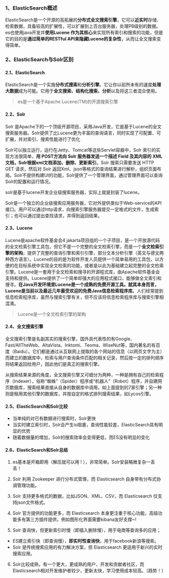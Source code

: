 ### 1、ElasticSearch概述

ElasticSearch是一个开源的高拓展的**分布式全文搜索引擎**，它可以**近实时**存储、检索数据，具备较高的扩展性，可以扩展到上百台服务器，处理PB级别的数据。es也使用java开发并**使用Lucene 作为其核心**来实现所有索引和搜索的功能，但是它的目的是**通过简单的RESTful API来隐藏Lucene的复杂性**，从而让全文搜索变得简单。

### 2、ElasticSearch与Solr区别

#### 2.1、ElasticSearch

ElasticSearch是一个实施**分布式搜索**和**分析引擎**。它让你以前所未有的速度**处理大数据**成为可能。它用于**全文搜索、结构化搜索、分析**以及将这三者混合使用。

> es是一个基于Apache Lucene(TM)的开源搜索引擎

#### 2.2、Solr

Solr 是Apache下的一个顶级开源项目，采用Java开发，它是基于Lucene的全文搜索服务器。Solr提供了比Lucene更为丰富的查询语言，同时实现了可配置、可扩展，并对索引、搜索性能进行了优化

Solr可以独立运行，运行在Jetty、Tomcat等这些Servlet容器中，Solr 索引的实现方法很简单，**用 POST方法向 Solr 服务器发送一个描述 Field 及其内容的 XML 文档，Solr根据xml文档添加、删除、更新索引**。Solr 搜索只需要发送 HTTP GET 请求，然后对 Solr 返回Xml、json等格式的查询结果进行解析，组织页面布局。Solr不提供构建UI的功能，Solr提供了一个管理界面，通过管理界面可以查询Solr的配置和运行情况。

solr是基于lucene开发企业级搜索服务器，实际上就是封装了lucene。

Solr是一个独立的企业级搜索应用服务器，它对外提供类似于Web-service的API接口。用户可以通过http请求，向搜索引擎服务器提交一定格式的文件，生成索引；也可以通过提出查找请求，并得到返回结果。

#### 2.3、Lucene

Lucene是apache软件基金会4 jakarta项目组的一个子项目，是一个开放源代码的全文检索引擎工具包，但它不是一个完整的全文检索引擎，而是一个**全文检索引擎的架构**，提供了完整的查询引擎和索引引擎，部分文本分析引擎（英文与德文两种西方语言）。Lucene的目的是为软件开发人员提供一个简单易用的工具包，以方便的在目标系统中实现全文检索的功能，或者是以此为基础建立起完整的全文检索引擎。Lucene是一套用于全文检索和搜寻的开源程式库，由Apache软件基金会支持和提供。Lucene提供了一个简单却强大的应用程式接口，能够做全文索引和搜寻。**在Java开发环境里Lucene是一个成熟的免费开源工具。就其本身而言，Lucene是当前以及最近几年最受欢迎的免费Java信息检索程序库**。人们经常提到信息检索程序库，虽然与搜索引擎有关，但不应该将信息检索程序库与搜索引擎相混淆。

> Lucene是一个全文检索引擎的架构

#### 2.4、全文搜索引擎

全文搜索引擎是名副其实的搜索引擎，国外具代表性的有Google、Fast/AllTheWeb、AltaVista、Inktomi、Teoma、WiseNut等，国内著名的有百度（Baidu）。它们都是通过从互联网上提取的各个网站的信息（以网页文字为主）而建立的数据库中，检索与用户查询条件匹配的相关记录，然后按一定的排列顺序将结果返回给用户，因此他们是真正的搜索引擎。

从搜索结果来源的角度，全文搜索引擎又可细分为两种，一种是拥有自己的检索程序（Indexer），俗称“蜘蛛”（Spider）程序或“机器人”（Robot）程序，并自建网页数据库，搜索结果直接从自身的数据库中调用，如上面提到的7家引擎；另一种则是租用其他引擎的数据库，并按自定的格式排列搜索结果，如Lycos引擎。

#### 2.5、ElasticSearch和Solr比较

- 当单纯的对已有数据进行搜索时，Solr更快
- 当实时建立索引时，Solr会产生io阻塞，查询性能较差，ElasticSearch具有明显的优势
- 随着数据量的增加，Solr的搜索效率会变得更低，而ES没有明显的变化

#### 2.6、ElasticSearch和Solr总结

1. es基本是开箱即用（解压就可以用 ! ），非常简单。Solr安装略微复杂一丢丢！

2. Solr 利用 Zookeeper 进行分布式管理，而 Elasticsearch 自身带有分布式协调管理功能。

3. Solr 支持更多格式的数据，比如JSON、XML、CSV，而 Elasticsearch 仅支持json文件格式。

4. Solr 官方提供的功能更多，而 Elasticsearch 本身更注重于核心功能，高级功能多有第三方插件提供，例如图形化界面需要kibana友好支撑~!

5. Solr 查询快，但更新索引时慢（即插入删除慢），用于电商等查询多的应用； 

- ES建立索引快（即查询慢），**即实时性查询快**，用于facebook新浪等搜索。
- Solr 是传统搜索应用的有力解决方案，但 Elasticsearch 更适用于新兴的实时搜索应用。

6. Solr比较成熟，有一个更大，更成熟的用户、开发和贡献者社区，而 Elasticsearch相对开发维护者较少，更新太快，学习使用成本较高。（趋势！）

